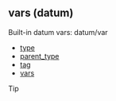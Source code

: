 ## vars (datum)


Built-in datum vars:
datum/var
+   [type](/ref/datum/var/type.md) 
+   [parent_type](/ref/datum/var/parent_type.md) 
+   [tag](/ref/datum/var/tag.md) 
+   [vars](/ref/datum/var/vars.md) 

> [!TIP] 
> 